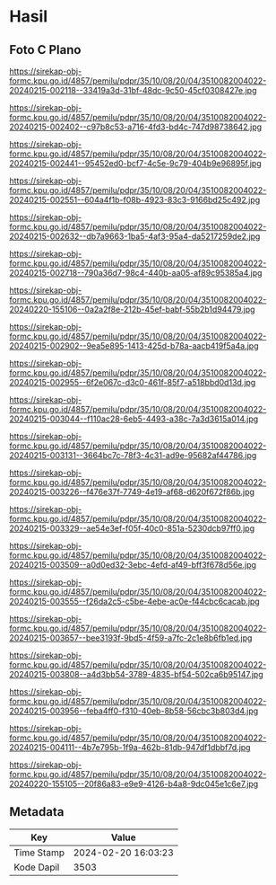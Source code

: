 # Hasil

## Foto C Plano

https://sirekap-obj-formc.kpu.go.id/4857/pemilu/pdpr/35/10/08/20/04/3510082004022-20240215-002118--33419a3d-31bf-48dc-9c50-45cf0308427e.jpg

https://sirekap-obj-formc.kpu.go.id/4857/pemilu/pdpr/35/10/08/20/04/3510082004022-20240215-002402--c97b8c53-a716-4fd3-bd4c-747d98738642.jpg

https://sirekap-obj-formc.kpu.go.id/4857/pemilu/pdpr/35/10/08/20/04/3510082004022-20240215-002441--95452ed0-bcf7-4c5e-9c79-404b9e96895f.jpg

https://sirekap-obj-formc.kpu.go.id/4857/pemilu/pdpr/35/10/08/20/04/3510082004022-20240215-002551--604a4f1b-f08b-4923-83c3-9166bd25c492.jpg

https://sirekap-obj-formc.kpu.go.id/4857/pemilu/pdpr/35/10/08/20/04/3510082004022-20240215-002632--db7a9663-1ba5-4af3-95a4-da5217259de2.jpg

https://sirekap-obj-formc.kpu.go.id/4857/pemilu/pdpr/35/10/08/20/04/3510082004022-20240215-002718--790a36d7-98c4-440b-aa05-af89c95385a4.jpg

https://sirekap-obj-formc.kpu.go.id/4857/pemilu/pdpr/35/10/08/20/04/3510082004022-20240220-155106--0a2a2f8e-212b-45ef-babf-55b2b1d94479.jpg

https://sirekap-obj-formc.kpu.go.id/4857/pemilu/pdpr/35/10/08/20/04/3510082004022-20240215-002902--9ea5e895-1413-425d-b78a-aacb419f5a4a.jpg

https://sirekap-obj-formc.kpu.go.id/4857/pemilu/pdpr/35/10/08/20/04/3510082004022-20240215-002955--6f2e067c-d3c0-461f-85f7-a518bbd0d13d.jpg

https://sirekap-obj-formc.kpu.go.id/4857/pemilu/pdpr/35/10/08/20/04/3510082004022-20240215-003044--f110ac28-6eb5-4493-a38c-7a3d3615a014.jpg

https://sirekap-obj-formc.kpu.go.id/4857/pemilu/pdpr/35/10/08/20/04/3510082004022-20240215-003131--3664bc7c-78f3-4c31-ad9e-95682af44786.jpg

https://sirekap-obj-formc.kpu.go.id/4857/pemilu/pdpr/35/10/08/20/04/3510082004022-20240215-003226--f476e37f-7749-4e19-af68-d620f672f86b.jpg

https://sirekap-obj-formc.kpu.go.id/4857/pemilu/pdpr/35/10/08/20/04/3510082004022-20240215-003329--ae54e3ef-f05f-40c0-851a-5230dcb97ff0.jpg

https://sirekap-obj-formc.kpu.go.id/4857/pemilu/pdpr/35/10/08/20/04/3510082004022-20240215-003509--a0d0ed32-3ebc-4efd-af49-bff3f678d56e.jpg

https://sirekap-obj-formc.kpu.go.id/4857/pemilu/pdpr/35/10/08/20/04/3510082004022-20240215-003555--f26da2c5-c5be-4ebe-ac0e-f44cbc6cacab.jpg

https://sirekap-obj-formc.kpu.go.id/4857/pemilu/pdpr/35/10/08/20/04/3510082004022-20240215-003657--bee3193f-9bd5-4f59-a7fc-2c1e8b6fb1ed.jpg

https://sirekap-obj-formc.kpu.go.id/4857/pemilu/pdpr/35/10/08/20/04/3510082004022-20240215-003808--a4d3bb54-3789-4835-bf54-502ca6b95147.jpg

https://sirekap-obj-formc.kpu.go.id/4857/pemilu/pdpr/35/10/08/20/04/3510082004022-20240215-003956--feba4ff0-f310-40eb-8b58-56cbc3b803d4.jpg

https://sirekap-obj-formc.kpu.go.id/4857/pemilu/pdpr/35/10/08/20/04/3510082004022-20240215-004111--4b7e795b-1f9a-462b-81db-947df1dbbf7d.jpg

https://sirekap-obj-formc.kpu.go.id/4857/pemilu/pdpr/35/10/08/20/04/3510082004022-20240220-155105--20f86a83-e9e9-4126-b4a8-9dc045e1c6e7.jpg


## Metadata

| Key        | Value               |
| ---------- | ------------------- |
| Time Stamp | 2024-02-20 16:03:23 |
| Kode Dapil | 3503                |



